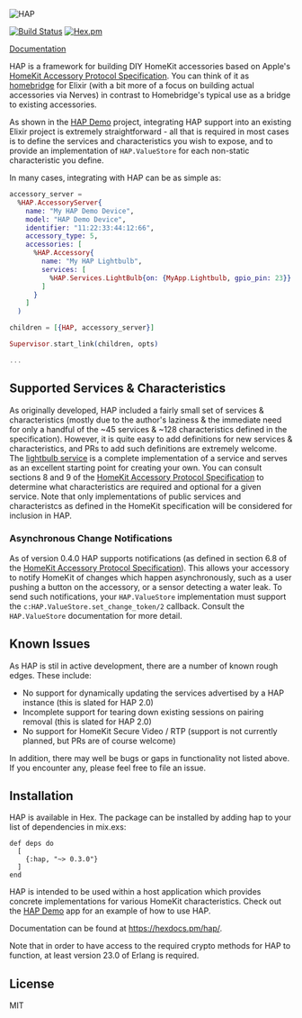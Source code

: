 ![HAP](https://user-images.githubusercontent.com/79646/67910894-dd4dc280-fb5a-11e9-9ca9-4be6633cc1a6.png)

[![Build Status](https://github.com/mtrudel/hap/workflows/Elixir%20CI/badge.svg)](https://github.com/mtrudel/hap/actions)
[![Hex.pm](https://img.shields.io/hexpm/v/hap.svg?style=flat-square)](https://hex.pm/packages/hap)

[Documentation](https://hexdocs.pm/hap/)

HAP is a framework for building DIY HomeKit accessories based on Apple's [HomeKit Accessory Protocol Specification](https://developer.apple.com/homekit/). 
You can think of it as [homebridge](https://github.com/nfarina/homebridge) for Elixir (with a bit more of a focus on
building actual accessories via Nerves) in contrast to Homebridge's typical use as a bridge to existing accessories.

As shown in the [HAP Demo](https://github.com/mtrudel/hap_demo) project, integrating HAP support into an existing Elixir
project is extremely straightforward - all that is required in most cases is to define the services and characteristics
you wish to expose, and to provide an implementation of `HAP.ValueStore` for each non-static characteristic you define.

In many cases, integrating with HAP can be as simple as:

```elixir
accessory_server =
  %HAP.AccessoryServer{
    name: "My HAP Demo Device",
    model: "HAP Demo Device",
    identifier: "11:22:33:44:12:66",
    accessory_type: 5,
    accessories: [
      %HAP.Accessory{
        name: "My HAP Lightbulb",
        services: [
          %HAP.Services.LightBulb{on: {MyApp.Lightbulb, gpio_pin: 23}}
        ]
      }
    ]
  )

children = [{HAP, accessory_server}]

Supervisor.start_link(children, opts)

...
```

## Supported Services & Characteristics

As originally developed, HAP included a fairly small set of services & characteristics (mostly due to the author's
laziness & the immediate need for only a handful of the ~45 services & ~128 characteristics defined in the
specification). However, it is quite easy to add definitions for new services & characteristics, and PRs to add such
definitions are extremely welcome. The [lightbulb service](https://github.com/mtrudel/hap/blob/master/lib/hap/services/light_bulb.ex) 
is a complete implementation of a service and serves as an excellent starting point for creating your own. You can consult
sections 8 and 9 of the [HomeKit Accessory Protocol Specification](https://developer.apple.com/homekit/) to determine
what characteristics are required and optional for a given service. Note that only implementations of public services and
characteristcs as defined in the HomeKit specification will be considered for inclusion in HAP. 

### Asynchronous Change Notifications

As of version 0.4.0 HAP supports notifications (as defined in section 6.8 of the [HomeKit Accessory Protocol
Specification](https://developer.apple.com/homekit/)). This allows your accessory to notify HomeKit of changes which
happen asynchronously, such as a user pushing a button on the accessory, or a sensor detecting a water leak. To send
such notifications, your `HAP.ValueStore` implementation must support the `c:HAP.ValueStore.set_change_token/2`
callback. Consult the `HAP.ValueStore` documentation for more detail.

## Known Issues

As HAP is stil in active development, there are a number of known rough edges. These include:

* No support for dynamically updating the services advertised by a HAP instance (this is slated for HAP 2.0)
* Incomplete support for tearing down existing sessions on pairing removal (this is slated for HAP 2.0)
* No support for HomeKit Secure Video / RTP (support is not currently planned, but PRs are of course welcome)

In addition, there may well be bugs or gaps in functionality not listed above. If you encounter any, please feel free
to file an issue.

## Installation

HAP is available in Hex. The package can be installed by adding hap to your list of dependencies in mix.exs:

```
def deps do
  [
    {:hap, "~> 0.3.0"}
  ]
end
```

HAP is intended to be used within a host application which provides concrete implementations for various HomeKit
characteristics. Check out the [HAP Demo](https://github.com/mtrudel/hap_demo) app for an example of how to use HAP.

Documentation can be found at https://hexdocs.pm/hap/.

Note that in order to have access to the required crypto methods for HAP to function, at
least version 23.0 of Erlang is required.

## License

MIT
